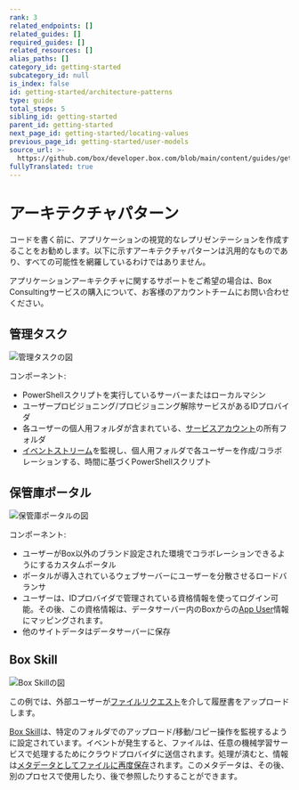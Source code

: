 ```yaml
---
rank: 3
related_endpoints: []
related_guides: []
required_guides: []
related_resources: []
alias_paths: []
category_id: getting-started
subcategory_id: null
is_index: false
id: getting-started/architecture-patterns
type: guide
total_steps: 5
sibling_id: getting-started
parent_id: getting-started
next_page_id: getting-started/locating-values
previous_page_id: getting-started/user-models
source_url: >-
  https://github.com/box/developer.box.com/blob/main/content/guides/getting-started/architecture-patterns.md
fullyTranslated: true
---
```

# アーキテクチャパターン

コードを書く前に、アプリケーションの視覚的なレプリゼンテーションを作成することをお勧めします。以下に示すアーキテクチャパターンは汎用的なものであり、すべての可能性を網羅しているわけではありません。

<message type="tip"></message>

アプリケーションアーキテクチャに関するサポートをご希望の場合は、Box Consultingサービスの購入について、お客様のアカウントチームにお問い合わせください。

</Message>

## 管理タスク

<ImageFrame center shadow border>

![管理タスクの図](images/admin_tasks.png)

</ImageFrame>

コンポーネント:

* PowerShellスクリプトを実行しているサーバーまたはローカルマシン
* ユーザープロビジョニング/プロビジョニング解除サービスがあるIDプロバイダ
* 各ユーザーの個人用フォルダが含まれている、[サービスアカウント][sa]の所有フォルダ
* [イベントストリーム][events]を監視し、個人用フォルダで各ユーザーを作成/コラボレーションする、時間に基づくPowerShellスクリプト

## 保管庫ポータル

<ImageFrame center shadow border>

![保管庫ポータルの図](images/vault_portal.png)

</ImageFrame>

コンポーネント:

* ユーザーがBox以外のブランド設定された環境でコラボレーションできるようにするカスタムポータル
* ポータルが導入されているウェブサーバーにユーザーを分散させるロードバランサ
* ユーザーは、IDプロバイダで管理されている資格情報を使ってログイン可能。その後、この資格情報は、データサーバー内のBoxからの[App User][au]情報にマッピングされます。
* 他のサイトデータはデータサーバーに保存

## Box Skill

<ImageFrame center shadow border>

![Box Skillの図](images/box_skill.png)

</ImageFrame>

この例では、外部ユーザーが[ファイルリクエスト][fr]を介して履歴書をアップロードします。

[Box Skill][skill]は、特定のフォルダでのアップロード/移動/コピー操作を監視するように設定されています。イベントが発生すると、ファイルは、任意の機械学習サービスで処理するためにクラウドプロバイダに送信されます。処理が済むと、情報は[メタデータとしてファイルに再度保存][metadata]されます。このメタデータは、その後、別のプロセスで使用したり、後で参照したりすることができます。

[usermodel]: g://getting-started/user-models

[auth]: g://authentication

[apptype]: g://applications/select

[events]: e://resources/event

[userevents]: g://events/for-user

[sa]: g://getting-started/user-types/service-account

<!-- i18n-enable localize-links -->

[fr]: https://support.box.com/hc/ja/articles/360045304813-ファイルリクエストを使用してコンテンツを取得する

<!-- i18n-disable localize-links -->

[skill]: g://applications/custom-skills

[au]: g://getting-started/user-types/app-users

[metadata]: e://post-files-id-metadata-global-boxSkillsCards
